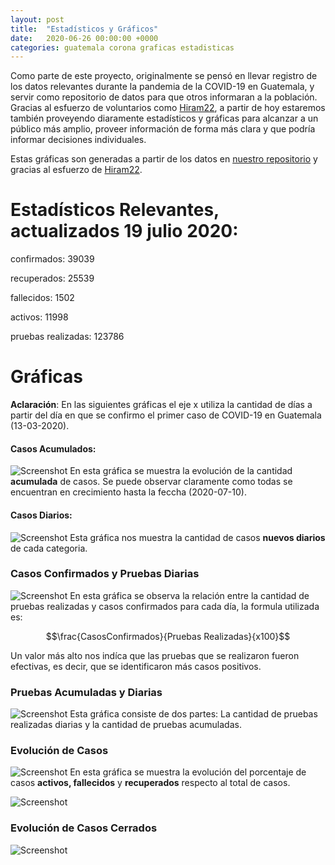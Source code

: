```yaml
---
layout: post
title:  "Estadísticos y Gráficos"
date:   2020-06-26 00:00:00 +0000
categories: guatemala corona graficas estadisticas 
---
```



Como parte de este proyecto, originalmente se pensó en llevar registro de los datos relevantes durante la pandemia de la COVID-19 en Guatemala, y servir como repositorio de datos para que otros informaran a la población. Gracias al esfuerzo de voluntarios como [Hiram22](https://github.com/hiram22), a partir de hoy estaremos también proveyendo diaramente estadísticos y gráficas para alcanzar a un público más amplio, proveer información de forma más clara y que podría informar decisiones individuales.

Estas gráficas son generadas a partir de los datos en [nuestro repositorio](https://github.com/ncovgt2020/ncovgt2020) y gracias al esfuerzo de [Hiram22](https://github.com/hiram22).

# Estadísticos Relevantes, actualizados 19 julio 2020:

confirmados:  39039

recuperados:  25539

fallecidos:  1502

activos:  11998

pruebas realizadas:  123786


# Gráficas

**Aclaración**:  En las siguientes gráficas el eje x utiliza la cantidad de días a partir del día en que se confirmo el primer caso de COVID-19 en Guatemala (13-03-2020). 

#### Casos Acumulados:
![Screenshot]({{site.url}}/resources/Casos_Acumulados.png)
En esta gráfica se muestra la evolución de la cantidad **acumulada** de casos. Se puede observar claramente como todas se encuentran en crecimiento hasta la feccha (2020-07-10).

#### Casos Diarios:
![Screenshot]({{site.url}}/resources/Casos_Diarios.png)
Esta gráfica nos muestra la cantidad de casos **nuevos diarios** de cada categoria. 

### Casos Confirmados y Pruebas Diarias
![Screenshot]({{site.url}}/resources/Razon_confirmados_pruebas_diario.png)
En esta gráfica se observa la relación entre la cantidad de pruebas realizadas y casos confirmados para cada día, la formula utilizada es: 

$$\frac{CasosConfirmados}{Pruebas Realizadas}{x100}$$

Un valor más alto nos indíca que las pruebas que se realizaron fueron efectivas, es decir, que se identificaron más casos positivos. 

### Pruebas Acumuladas y Diarias
![Screenshot]({{site.url}}/resources/Resumen_Pruebas_semilogy.png)
Esta gráfica consiste de dos partes: La cantidad de pruebas realizadas diarias y la cantidad de pruebas acumuladas. 

### Evolución de Casos
![Screenshot]({{site.url}}/resources/Evolucion_Porcentaje_Casos.png)
En esta gráfica se muestra la evolución del porcentaje de casos **activos, fallecidos** y **recuperados** respecto al total de casos. 

![Screenshot]({{site.url}}/resources/Evolucion_Porcentaje_Casos_Detalle.png)

### Evolución de Casos Cerrados
![Screenshot]({{site.url}}/resources/Evolucion_Casos_Cerrados.png)
